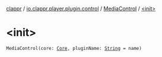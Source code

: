 [clappr](../../index.md) / [io.clappr.player.plugin.control](../index.md) / [MediaControl](index.md) / [&lt;init&gt;](./-init-.md)

# &lt;init&gt;

`MediaControl(core: `[`Core`](../../io.clappr.player.components/-core/index.md)`, pluginName: `[`String`](https://kotlinlang.org/api/latest/jvm/stdlib/kotlin/-string/index.html)` = name)`